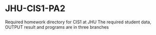 # JHU-CIS1-PA2
Required homework directory for CIS1 at JHU
The required student data, OUTPUT result and programs are in three branches

